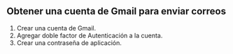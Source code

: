 ## Obtener una cuenta de Gmail para enviar correos

1. Crear una cuenta de Gmail.
2. Agregar doble factor de Autenticación a la cuenta.
3. Crear una contraseña de aplicación.